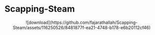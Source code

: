 # Scapping-Steam

<p align = "center">
![download](https://github.com/fajarathallah/Scapping-Steam/assets/116250526/8481877f-ea21-4748-b178-e6b20112cf46)
